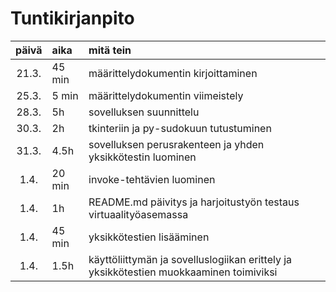 # Tuntikirjanpito

| päivä | aika   | mitä tein  |
| :----:|:-----  | :-----|
|21.3.  |45 min  | määrittelydokumentin kirjoittaminen | 
|25.3.  |5 min   | määrittelydokumentin viimeistely |
|28.3.  |5h      | sovelluksen suunnittelu |
|30.3.  |2h      | tkinteriin ja py-sudokuun tutustuminen |
|31.3.  |4.5h    | sovelluksen perusrakenteen ja yhden yksikkötestin luominen |
|1.4.   |20 min  | invoke-tehtävien luominen |
|1.4.   |1h      | README.md päivitys ja harjoitustyön testaus virtuaalityöasemassa |
|1.4.   |45 min  | yksikkötestien lisääminen |
|1.4.   |1.5h    | käyttöliittymän ja sovelluslogiikan erittely ja yksikkötestien muokkaaminen toimiviksi | 
